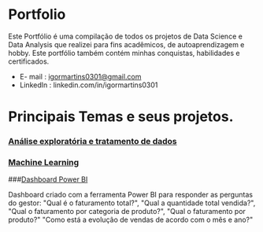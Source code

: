 # Portfolio
Este Portfólio é uma compilação de todos os projetos de Data Science e Data Analysis que realizei para fins acadêmicos, de autoaprendizagem e hobby. Este portfólio também contém minhas conquistas, habilidades e certificados.

* E- mail : igormartins0301@gmail.com
* LinkedIn : linkedin.com/in/igormartins0301

# Principais Temas e seus projetos.


### [Análise exploratória e tratamento de dados](https://github.com/igormartins0301/Analises_exploratorias_dados)


### [Machine Learning](https://github.com/igormartins0301/Machine_Learning)



###[Dashboard Power BI](https://app.powerbi.com/view?r=eyJrIjoiYzEwODU5MmUtYmViNS00NWY5LWI1ZDctYmYzZjZkNWM2NjNlIiwidCI6ImM2ODQ5MjhiLWQ0ZmYtNGQ3Ny1hNTliLTZlODI2NzcxMmM0ZSJ9)

Dashboard criado com a ferramenta Power BI para responder as perguntas do gestor: "Qual é o faturamento total?", "Qual a quantidade total vendida?", "Qual o faturamento por categoria de produto?", "Qual o faturamento por produto?" "Como está a evolução de vendas de acordo com o mês e ano?"
